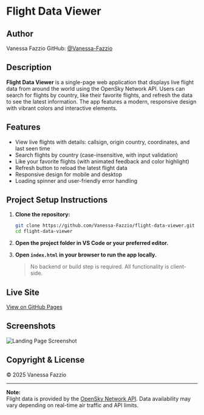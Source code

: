 # Flight Data Viewer

## Author
Vanessa Fazzio 
GitHub: [@Vanessa-Fazzio](https://github.com/Vanessa-Fazzio)

## Description
**Flight Data Viewer** is a single-page web application that displays live flight data from around the world using the OpenSky Network API. Users can search for flights by country, like their favorite flights, and refresh the data to see the latest information. The app features a modern, responsive design with vibrant colors and interactive elements.

## Features
- View live flights with details: callsign, origin country, coordinates, and last seen time
- Search flights by country (case-insensitive, with input validation)
- Like your favorite flights (with animated feedback and color highlight)
- Refresh button to reload the latest flight data
- Responsive design for mobile and desktop
- Loading spinner and user-friendly error handling

## Project Setup Instructions

1. **Clone the repository:**
   ```sh
   git clone https://github.com/Vanessa-Fazzio/flight-data-viewer.git
   cd flight-data-viewer
   ```

2. **Open the project folder in VS Code or your preferred editor.**

3. **Open `index.html` in your browser to run the app locally.**

   > No backend or build step is required. All functionality is client-side.

## Live Site

[View on GitHub Pages](https://vanessa-Fazzio.github.io/flight-data-viewer/)  


## Screenshots



![Landing Page Screenshot](screenshot.png)

## Copyright & License

&copy; 2025 Vanessa Fazzio


---

**Note:**  
Flight data is provided by the [OpenSky Network API](https://opensky-network.org/). Data availability may vary depending on real-time air traffic and API limits.
